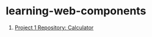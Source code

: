 # learning-web-components

1. [Project 1 Repository: Calculator](https://github.com/jumaxbrian/moderndeveloper-calculator)  
